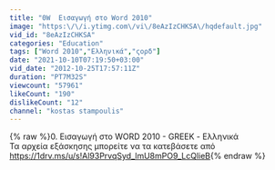 ```yaml
---
title: "0W  Εισαγωγή στο Word 2010"
image: "https:\/\/i.ytimg.com\/vi\/8eAzIzCHKSA\/hqdefault.jpg"
vid_id: "8eAzIzCHKSA"
categories: "Education"
tags: ["Word 2010","Ελληνικά","ςορδ"]
date: "2021-10-10T07:19:50+03:00"
vid_date: "2012-10-25T17:57:11Z"
duration: "PT7M32S"
viewcount: "57961"
likeCount: "190"
dislikeCount: "12"
channel: "kostas stampoulis"
---
```

{% raw %}0. Εισαγωγή στο WORD 2010 - GREEK - Ελληνικά<br />Τα αρχεία εξάσκησης μπορείτε να τα κατεβάσετε από <a rel="nofollow" target="blank" href="https://1drv.ms/u/s!Al93PrvqSyd_lmU8mPO9_LcQlieB">https://1drv.ms/u/s!Al93PrvqSyd_lmU8mPO9_LcQlieB</a>{% endraw %}
